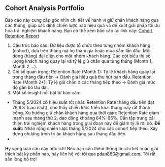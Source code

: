 Cohort Analysis Portfolio
-
Báo cáo này cung cấp góc nhìn chi tiết về hành vi giữ chân khách hàng qua các tháng, giúp xác định chiến lược nào hiệu quả và đề xuất giải pháp tối ưu hóa trải nghiệm khách hàng.
Bạn có thể xem báo cáo tại link này: [Cohort Retention Report](https://lookerstudio.google.com/reporting/5bd85dda-3b81-4ecd-953f-c75ce14a0b63)
1. Cấu trúc báo cáo:
Dữ liệu được tổ chức theo từng nhóm khách hàng (cohort), dựa trên tháng mà họ tham gia hoặc mua sắm lần đầu.
Mỗi dòng (hàng) đại diện cho một nhóm khách hàng.
Các cột biểu thị số lượng khách hàng quay lại và tỷ lệ giữ chân qua từng tháng (Month 1, Month 2,...).
2. Chỉ số quan trọng:
Retention Rate (Month 1): Tỷ lệ khách hàng quay lại trong tháng đầu tiên -> Đánh giá hiệu quả thu hút ban đầu.
Retention Rate (Month 2+): Tỷ lệ giữ chân ở các tháng tiếp theo -> Đánh giá mức độ gắn bó lâu dài.
3. Một số insight nổi bật từ báo cáo:
- Tháng 5/2024 có hiệu suất tốt nhất:
Retention Rate tháng đầu tiên đạt 76,9% (cao nhất), cho thấy chiến lược triển khai tháng này rất thành công.
Xu hướng giữ chân khách hàng qua thời gian:
Retention Rate giảm mạnh sau tháng thứ 2, dao động khoảng 64%-65%.
Cần tập trung cải thiện trải nghiệm khách hàng trong giai đoạn này để giảm tỷ lệ rời bỏ.
**Đề xuất:**
Nhân rộng chiến lược tháng 5/2024 cho các cohort tiếp theo.
Xây dựng chương trình tri ân khách hàng sau tháng đầu tiên.
-
Hy vọng báo cáo này hữu ích! Nếu bạn cần thêm thông tin chi tiết hoặc giải thích bất kỳ phần nào, hãy liên hệ với tôi qua pdan860@gmail.com. Tôi rất sẵn lòng hỗ trợ!
